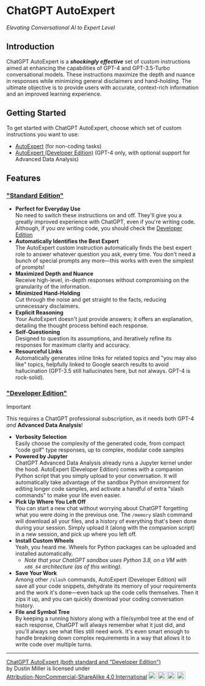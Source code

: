 # ChatGPT AutoExpert

_Elevating Conversational AI to Expert Level_

## Introduction
ChatGPT AutoExpert is a **_shockingly effective_** set of custom instructions aimed at enhancing the capabilities of GPT-4 and GPT-3.5-Turbo conversational models. These instructions maximize the depth and nuance in responses while minimizing general disclaimers and hand-holding. The ultimate objective is to provide users with accurate, context-rich information and an improved learning experience.

## Getting Started
To get started with ChatGPT AutoExpert, choose which set of custom instructions you want to use:

* [AutoExpert](standard-edition) (for non-coding tasks)
* [AutoExpert (Developer Edition)](developer-edition) (GPT-4 only, with optional support for Advanced Data Analysis)

## Features

### ["Standard Edition"](standard-edition)
- **Perfect for Everyday Use**<br>
    No need to switch these instructions on and off. They'll give you a greatly improved experience with ChatGPT, even if you're writing code. Although, if you _are_ writing code, you should check the [Developer Edition](developer-edition)
- **Automatically Identifies the Best Expert**<br>
    The AutoExpert custom instruction automatically finds the best expert role to answer whatever question you ask, every time. You don't need a bunch of special prompts any more—this works with even the simplest of prompts!
- **Maximized Depth and Nuance**<br>
    Receive high-level, in-depth responses without compromising on the granularity of the information.
- **Minimized Hand-Holding**<br>
    Cut through the noise and get straight to the facts, reducing unnecessary disclaimers.
- **Explicit Reasoning**<br>
    Your AutoExpert doesn't just provide answers; it offers an explanation, detailing the thought process behind each response.
- **Self-Questioning**<br>
    Designed to question its assumptions, and iteratively refine its responses for maximum clarity and accuracy.
- **Resourceful Links**<br>
    Automatically generates inline links for related topics and "you may also like" topics, helpfully linked to Google search results to avoid hallucination (GPT-3.5 still hallucinates here, but not always. GPT-4 is rock-solid).

### ["Developer Edition"](developer-edition)

> [!IMPORTANT]
> This requires a ChatGPT professional subscription, as it needs both GPT-4 _and_ **Advanced Data Analysis**!

- **Verbosity Selection**<br>Easily choose the complexity of the generated code, from compact "code golf" type responses, up to complex, modular code samples
- **Powered by Jupyter**<br>ChatGPT Advanced Data Analysis already runs a Jupyter kernel under the hood. AutoExpert (Developer Edition) comes with a companion Python script that you simply upload to your conversation. It will automatically take advantage of the sandbox Python environment for editing longer code samples, and activate a handful of extra "slash commands" to make your life even easier.
- **Pick Up Where You Left Off**<br>You can start a new chat without worrying about ChatGPT forgetting what you were doing in the previous one. The `/memory` slash command will download all your files, and a history of everything that's been done during your session. Simply upload it (along with the companion script) in a new session, and pick up where you left off.
- **Install Custom Wheels**<br>Yeah, you heard me. Wheels for Python packages can be uploaded and installed automatically.
  - *Note that your ChatGPT sandbox uses Python 3.8, on a VM with `x86_64` architecture (as of this writing)*.
- **Save Your Work**<br>Among other `/slash` commands, AutoExpert (Developer Edition) will save all your code snippets, dehydrate its memory of your requirements and the work it's done—even back up the code cells themselves. Then it zips it up, and you can quickly download your coding conversation history.
- **File and Symbol Tree**<br>By keeping a running history along with a file/symbol tree at the end of each response, ChatGPT will always remember what it just did, and you'll always see what files still need work. It's even smart enough to handle breaking down complex requirements in a way that allows it to write code over multiple turns.

---

<p xmlns:cc="http://creativecommons.org/ns#" xmlns:dct="http://purl.org/dc/terms/"><a property="dct:title" rel="cc:attributionURL" href="https://github.com/spdustin/ChatGPT-AutoExpert/">ChatGPT AutoExpert (both standard and "Developer Edition")</a><br/>by <span property="cc:attributionName">Dustin Miller</span> is licensed under <a href="http://creativecommons.org/licenses/by-nc-sa/4.0/?ref=chooser-v1" target="_blank" rel="license noopener noreferrer" style="display:inline-block;">Attribution-NonCommercial-ShareAlike 4.0 International<img style="height:22px!important;margin-left:3px;vertical-align:text-bottom;" src="https://mirrors.creativecommons.org/presskit/icons/cc.svg?ref=chooser-v1"><img style="height:22px!important;margin-left:3px;vertical-align:text-bottom;" src="https://mirrors.creativecommons.org/presskit/icons/by.svg?ref=chooser-v1"><img style="height:22px!important;margin-left:3px;vertical-align:text-bottom;" src="https://mirrors.creativecommons.org/presskit/icons/nc.svg?ref=chooser-v1"><img style="height:22px!important;margin-left:3px;vertical-align:text-bottom;" src="https://mirrors.creativecommons.org/presskit/icons/sa.svg?ref=chooser-v1"></a></p>